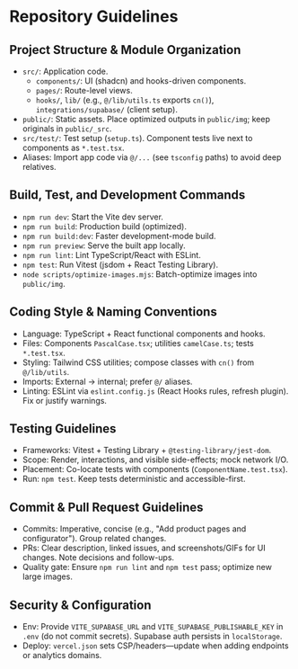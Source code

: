 # Repository Guidelines

## Project Structure & Module Organization
- `src/`: Application code.
  - `components/`: UI (shadcn) and hooks-driven components.
  - `pages/`: Route-level views.
  - `hooks/`, `lib/` (e.g., `@/lib/utils.ts` exports `cn()`), `integrations/supabase/` (client setup).
- `public/`: Static assets. Place optimized outputs in `public/img`; keep originals in `public/_src`.
- `src/test/`: Test setup (`setup.ts`). Component tests live next to components as `*.test.tsx`.
- Aliases: Import app code via `@/...` (see `tsconfig` paths) to avoid deep relatives.

## Build, Test, and Development Commands
- `npm run dev`: Start the Vite dev server.
- `npm run build`: Production build (optimized).
- `npm run build:dev`: Faster development-mode build.
- `npm run preview`: Serve the built app locally.
- `npm run lint`: Lint TypeScript/React with ESLint.
- `npm test`: Run Vitest (jsdom + React Testing Library).
- `node scripts/optimize-images.mjs`: Batch-optimize images into `public/img`.

## Coding Style & Naming Conventions
- Language: TypeScript + React functional components and hooks.
- Files: Components `PascalCase.tsx`; utilities `camelCase.ts`; tests `*.test.tsx`.
- Styling: Tailwind CSS utilities; compose classes with `cn()` from `@/lib/utils`.
- Imports: External → internal; prefer `@/` aliases.
- Linting: ESLint via `eslint.config.js` (React Hooks rules, refresh plugin). Fix or justify warnings.

## Testing Guidelines
- Frameworks: Vitest + Testing Library + `@testing-library/jest-dom`.
- Scope: Render, interactions, and visible side-effects; mock network I/O.
- Placement: Co-locate tests with components (`ComponentName.test.tsx`).
- Run: `npm test`. Keep tests deterministic and accessible-first.

## Commit & Pull Request Guidelines
- Commits: Imperative, concise (e.g., "Add product pages and configurator"). Group related changes.
- PRs: Clear description, linked issues, and screenshots/GIFs for UI changes. Note decisions and follow-ups.
- Quality gate: Ensure `npm run lint` and `npm test` pass; optimize new large images.

## Security & Configuration
- Env: Provide `VITE_SUPABASE_URL` and `VITE_SUPABASE_PUBLISHABLE_KEY` in `.env` (do not commit secrets). Supabase auth persists in `localStorage`.
- Deploy: `vercel.json` sets CSP/headers—update when adding endpoints or analytics domains.
